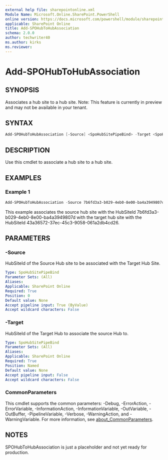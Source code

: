 ```yaml
---
external help file: sharepointonline.xml
Module Name: Microsoft.Online.SharePoint.PowerShell
online version: https://docs.microsoft.com/powershell/module/sharepoint-online/add-spohubtohubassociation
applicable: SharePoint Online
title: Add-SPOHubToHubAssociation
schema: 2.0.0
author: techwriter40
ms.author: kirks
ms.reviewer:
---
```


# Add-SPOHubToHubAssociation

## SYNOPSIS

Associates a hub site to a hub site.
Note: This feature is currently in preview and may not be available in your tenant.

## SYNTAX

```powershell
Add-SPOHubToHubAssociation [-Source] <SpoHubSitePipeBind> -Target <SpoHubSitePipeBind> [<CommonParameters>]
```

## DESCRIPTION

Use this cmdlet to associate a hub site to a hub site.

## EXAMPLES

### Example 1

```powershell
Add-SPOHubToHubAssociation -Source 7b6fd3a3-b029-4eb0-8e00-ba4a3949807d -Target 43a36572-37ec-45c3-9058-061a2db4cd26
```

This example associates the source hub site with the HubSiteId 7b6fd3a3-b029-4eb0-8e00-ba4a3949807d with the target hub site with the HubSiteId 43a36572-37ec-45c3-9058-061a2db4cd26.

## PARAMETERS

### -Source

HubSiteId of the Source Hub site to be associated with the Target Hub Site.

```yaml
Type: SpoHubSitePipeBind
Parameter Sets: (All)
Aliases:
Applicable: SharePoint Online
Required: True
Position: 0
Default value: None
Accept pipeline input: True (ByValue)
Accept wildcard characters: False
```

### -Target

HubSiteId of the Target Hub to associate the source Hub to.

```yaml
Type: SpoHubSitePipeBind
Parameter Sets: (All)
Aliases:
Applicable: SharePoint Online
Required: True
Position: Named
Default value: None
Accept pipeline input: False
Accept wildcard characters: False
```

### CommonParameters

This cmdlet supports the common parameters: -Debug, -ErrorAction, -ErrorVariable, -InformationAction, -InformationVariable, -OutVariable, -OutBuffer, -PipelineVariable, -Verbose, -WarningAction, and -WarningVariable. For more information, see [about_CommonParameters](https://go.microsoft.com/fwlink/p/?LinkID=113216).

## NOTES
SPOHubToHubAssociation is just a placeholder and not yet ready for production. 
